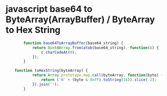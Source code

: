 
# javascript base64 to ByteArray(ArrayBuffer) / ByteArray to Hex String
```javascript
		function base64ToArrayBuffer(base64_string) {
			return Uint8Array.from(atob(base64_string), function(c) {
				c.charCodeAt(0);
			});
		}
    
    function toHexString(byteArray) {
			return Array.prototype.map.call(byteArray, function(byte) {
				return ('0' + (byte & 0xFF).toString(16)).slice(-2);
			}).join('');
		}
   
```
